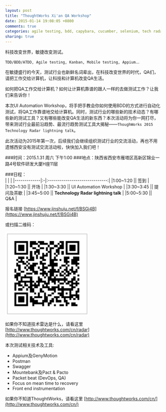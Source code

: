 ```yaml
---
layout: post
title: "ThoughtWorks Xi'an QA Workshop"
date: 2015-01-14 19:08:05 +0800
comments: true
categories: agile testing, bdd, capybara, cucumber, selenium, tech radar, ui automation
sharing: true
---
```

科技改变世界，敏捷改变测试。

`TDD/BDD/ATDD, Agile testing, Kanban, Mobile testing, Appium`…

在敏捷盛行的今天，测试行业也新鲜名词辈出，在科技改变世界的时代，QA们，请把工作交给计算机，让科技和计算机改变QA生活。

如何把QA工作交给计算机？如何让计算机靠谱的跟人一样的去做测试工作？让我们来告诉你！

本次UI Automation Workshop，将手把手教会你如何使用BDD的方式进行自动化测试，将QA工作靠谱地交给计算机。同时，测试行业的哪些新的技术动态？有哪些新的测试工具？又有哪些能改变QA生活的新东西？本次活动将为你一网打尽，带来测试行业最前沿趋势、最流行趋势测试工具大揭秘——`ThoughWorks 2015 Technology Radar lightning talk`。

此次活动为2015年第一次，后续我们会继续组织测试行业的交流活动，再也不用遗憾西安没有测试交流活动啦，快快加入我们吧！

###时间：2015.1.31 周六 下午1:00
###地点：陕西省西安市雁塔区高新区锦业一路4号软件研发大厦H座11层

###日程：  
|         |                             |
|-------------|:-|:------------------------------:|
|1:00~1:20    ||   签到                          |
|1:20~1:30    ||   开场                          |
|1:30~3:30    ||   UI Automation Workshop       |
|3:30~3:45    ||   提问及茶歇                     |
|3:45~5:00    ||   __Technology Radar lightning talk__ |
|5:00~5:30    ||   Q&A                          |


报名链接 [https://www.jinshuju.net/f/BSGi4B](https://www.jinshuju.net/f/BSGi4B)

或扫描二维码：

![Image of workshop-qrcode](/images/workshop-qrcode.png)

如果你不知道技术雷达是什么，请看这里 [http://www.thoughtworks.com/cn/radar](http://www.thoughtworks.com/cn/radar)

本次测试相关技术及工具:

-   Appium及GenyMotion
-   Postman
-   Swagger
-   Mountebank及Pact & Pacto
-   Packet beat (DevOps, QA)
-   Focus on mean time to recovery
-   Front end instrumentation

如果你不知道ThoughtWorks，请看这里 [http://www.thoughtworks.com/cn/](http://www.thoughtworks.com/cn/)
